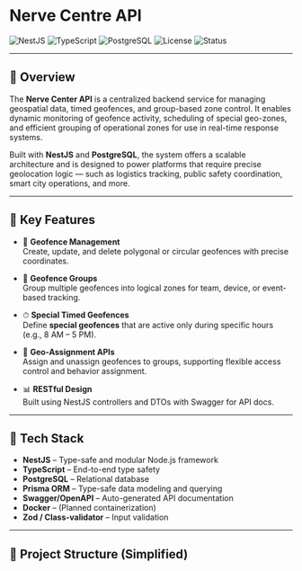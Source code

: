 # Nerve Centre API

![NestJS](https://img.shields.io/badge/NestJS-v9-red?logo=nestjs)
![TypeScript](https://img.shields.io/badge/TypeScript-4.x-blue?logo=typescript)
![PostgreSQL](https://img.shields.io/badge/PostgreSQL-ORM--Prisma-blue?logo=postgresql)
![License](https://img.shields.io/badge/license-MIT-brightgreen)
![Status](https://img.shields.io/badge/status-Active--Development-yellow)

---

## 🧠 Overview

The **Nerve Center API** is a centralized backend service for managing geospatial data, timed geofences, and group-based zone control. It enables dynamic monitoring of geofence activity, scheduling of special geo-zones, and efficient grouping of operational zones for use in real-time response systems.

Built with **NestJS** and **PostgreSQL**, the system offers a scalable architecture and is designed to power platforms that require precise geolocation logic — such as logistics tracking, public safety coordination, smart city operations, and more.

---

## 🚀 Key Features

- 📍 **Geofence Management**  
  Create, update, and delete polygonal or circular geofences with precise coordinates.

- 👥 **Geofence Groups**  
  Group multiple geofences into logical zones for team, device, or event-based tracking.

- ⏱ **Special Timed Geofences**  
  Define **special geofences** that are active only during specific hours (e.g., 8 AM – 5 PM).

- 🔄 **Geo-Assignment APIs**  
  Assign and unassign geofences to groups, supporting flexible access control and behavior assignment.

- 📊 **RESTful Design**  
  Built using NestJS controllers and DTOs with Swagger for API docs.

---

## 🧰 Tech Stack

- **NestJS** – Type-safe and modular Node.js framework
- **TypeScript** – End-to-end type safety
- **PostgreSQL** – Relational database
- **Prisma ORM** – Type-safe data modeling and querying
- **Swagger/OpenAPI** – Auto-generated API documentation
- **Docker** – (Planned containerization)
- **Zod / Class-validator** – Input validation

---

## 📁 Project Structure (Simplified)

